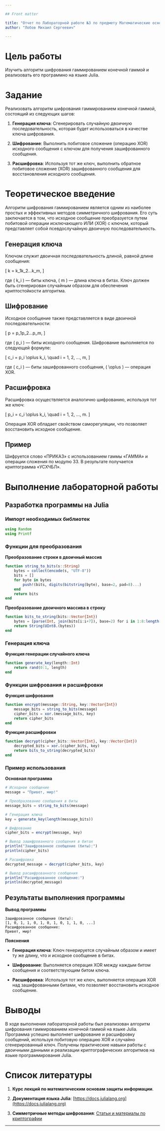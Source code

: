 ```yaml
---

## Front matter

title: "Отчет по Лабораторной работе №3 по предмету Математические основы защиты информации и информационной безопасности"
author: "Лобов Михаил Сергеевич"

---
```


# Цель работы

Изучить алгоритм шифрования гаммированием конечной гаммой и реализовать его программно на языке Julia.

# Задание

Реализовать алгоритм шифрования гаммированием конечной гаммой, состоящий из следующих шагов:

1. **Генерация ключа**: Сгенерировать случайную двоичную последовательность, которая будет использоваться в качестве ключа шифрования.

2. **Шифрование**: Выполнить побитовое сложение (операцию XOR) исходного сообщения с ключом для получения зашифрованного сообщения.

3. **Расшифровка**: Используя тот же ключ, выполнить обратное побитовое сложение (XOR) зашифрованного сообщения для восстановления исходного сообщения.

# Теоретическое введение

Алгоритм шифрования гаммированием является одним из наиболее простых и эффективных методов симметричного шифрования. Его суть заключается в том, что исходное сообщение преобразуется путем побитовой операции исключающего ИЛИ (XOR) с ключом, который представляет собой псевдослучайную двоичную последовательность.

## Генерация ключа

Ключом служит двоичная последовательность длиной, равной длине сообщения:

\[
k = k_1k_2...k_m,
\]

где \( k_i \) — биты ключа, \( m \) — длина ключа в битах. Ключ должен быть сгенерирован случайным образом для обеспечения криптостойкости алгоритма.

## Шифрование

Исходное сообщение также представляется в виде двоичной последовательности:

\[
p = p_1p_2...p_m,
\]

где \( p_i \) — биты исходного сообщения. Шифрование выполняется по следующей формуле:

\[
c_i = p_i \oplus k_i, \quad i = 1, 2, ..., m,
\]

где \( c_i \) — биты зашифрованного сообщения, \( \oplus \) — операция XOR.

## Расшифровка

Расшифровка осуществляется аналогично шифрованию, используя тот же ключ:

\[
p_i = c_i \oplus k_i, \quad i = 1, 2, ..., m.
\]

Операция XOR обладает свойством саморегуляции, что позволяет восстановить исходное сообщение.

## Пример

Шифруется слово «ПРИКАЗ» с использованием гаммы «ГАММА» и операции сложения по модулю 33. В результате получается криптограмма «УСХЧБЛ».

# Выполнение лабораторной работы

## Разработка программы на Julia

### Импорт необходимых библиотек

```julia
using Random
using Printf
```

### Функции для преобразования

**Преобразование строки в двоичный массив**

```julia
function string_to_bits(s::String)
    bytes = collect(encode(s, "UTF-8"))
    bits = []
    for byte in bytes
        push!(bits, digits(bitstring(byte), base=2, pad=8)...)
    end
    return bits
end
```

**Преобразование двоичного массива в строку**

```julia
function bits_to_string(bits::Vector{Int})
    bytes = [parse(Int, join(bits[i:i+7]), base=2) for i in 1:8:length(bits)]
    return String(UInt8.(bytes))
end
```

### Генерация ключа

**Функция генерации случайного ключа**

```julia
function generate_key(length::Int)
    return rand(0:1, length)
end
```

### Функции шифрования и расшифровки

**Функция шифрования**

```julia
function encrypt(message::String, key::Vector{Int})
    message_bits = string_to_bits(message)
    cipher_bits = xor.(message_bits, key)
    return cipher_bits
end
```

**Функция расшифровки**

```julia
function decrypt(cipher_bits::Vector{Int}, key::Vector{Int})
    decrypted_bits = xor.(cipher_bits, key)
    return bits_to_string(decrypted_bits)
end
```

### Пример использования

**Основная программа**

```julia
# Исходное сообщение
message = "Привет, мир!"

# Преобразование сообщения в биты
message_bits = string_to_bits(message)

# Генерация ключа
key = generate_key(length(message_bits))

# Шифрование
cipher_bits = encrypt(message, key)

# Вывод зашифрованного сообщения в битах
println("Зашифрованное сообщение (биты):")
println(cipher_bits)

# Расшифровка
decrypted_message = decrypt(cipher_bits, key)

# Вывод расшифрованного сообщения
println("Расшифрованное сообщение:")
println(decrypted_message)
```

## Результаты выполнения программы

**Вывод программы**

```
Зашифрованное сообщение (биты):
[1, 0, 1, 1, 0, 1, 0, 1, 0, 1, 1, 0, ...]
Расшифрованное сообщение:
Привет, мир!
```

**Пояснения**

- **Генерация ключа**: Ключ генерируется случайным образом и имеет ту же длину, что и исходное сообщение в битах.

- **Шифрование**: Выполняется операция XOR между каждым битом сообщения и соответствующим битом ключа.

- **Расшифровка**: Используя тот же ключ, выполняется операция XOR над зашифрованными битами, что позволяет восстановить исходное сообщение.

# Выводы

В ходе выполнения лабораторной работы был реализован алгоритм шифрования гаммированием конечной гаммой на языке Julia. Программа успешно выполняет шифрование и расшифровку сообщений, используя побитовую операцию XOR и случайно сгенерированный ключ. Получены практические навыки работы с двоичными данными и реализации криптографических алгоритмов на языке программирования Julia.

# Список литературы

1. **Курс лекций по математическим основам защиты информации**.

2. **Документация языка Julia**: [https://docs.julialang.org](https://docs.julialang.org)

3. **Симметричные методы шифрования**: [Статьи и материалы по криптографии](https://cryptowiki.net/index.php?title=Симметричное_шифрование)

---